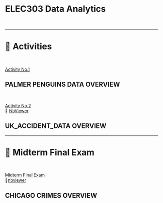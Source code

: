 <h1>ELEC303 Data Analytics</h1><br><hr>


<h1>📌 Activities</h1><br>


[Activity No.1](https://github.com/EarnL/ELEC303-3C/blob/9ef9a5abe48ae45e31ff5e55b663146f4bfc3db8/Caparros/datasets/Activity%231.ipynb)  <h2>PALMER PENGUINS DATA OVERVIEW</h2>
<br>


[Activity No.2](https://github.com/EarnL/ELEC303-3C/blob/436d15308417ae86ee2cbd3e41b11e0eab2f9088/Caparros/datasets/Activity2.ipynb) <br>🔗 [NbViewer](https://nbviewer.org/github/EarnL/ELEC303-3C/blob/436d15308417ae86ee2cbd3e41b11e0eab2f9088/Caparros/datasets/Activity2.ipynb) <h2>UK_ACCIDENT_DATA OVERVIEW</h2> <hr>


<h1> 📝 Midterm Final Exam</h1><br>

[Midterm Final Exam](https://github.com/EarnL/ELEC303-3C/blob/00941f81b884f1291dfb7c53de87969efa74c714/Caparros/datasets/Midterm_Final_Exam.ipynb)  <br>🔗[nbviewer](https://nbviewer.org/github/EarnL/ELEC303-3C/blob/00941f81b884f1291dfb7c53de87969efa74c714/Caparros/datasets/Midterm_Final_Exam.ipynb) <h2>CHICAGO CRIMES OVERVIEW</h2>


